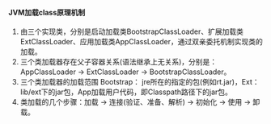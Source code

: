 #### JVM加载class原理机制

1. 由三个实现类，分别是启动加载类BootstrapClassLoader、扩展加载类ExtClassLoader、应用加载类AppClassLoader，通过双亲委托机制实现类的加载。
2. 三个类加载器存在父子容器关系(语法继承上无关系)，分别是：AppClassLoader -> ExtClassLoader -> BootstrapClassLoader。
3. 三个类加载器的加载范围 Bootstrap： jre所在的指定的包(例如rt.jar)，Ext： lib/ext下的jar包，App加载用户代码，即Classpath路径下的jar包。
4. 类加载的几个步骤：加载 -> 连接(验证、准备、解析) -> 初始化 -> 使用 -> 卸载。